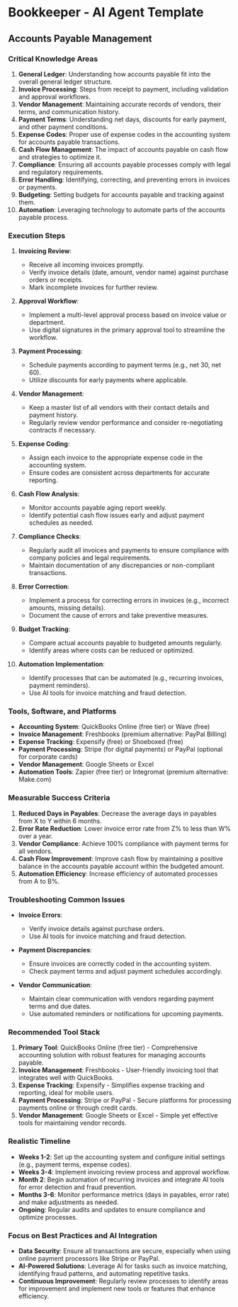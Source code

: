 # Bookkeeper - AI Agent Template

## Accounts Payable Management

### Critical Knowledge Areas

1. **General Ledger**: Understanding how accounts payable fit into the overall general ledger structure.
2. **Invoice Processing**: Steps from receipt to payment, including validation and approval workflows.
3. **Vendor Management**: Maintaining accurate records of vendors, their terms, and communication history.
4. **Payment Terms**: Understanding net days, discounts for early payment, and other payment conditions.
5. **Expense Codes**: Proper use of expense codes in the accounting system for accounts payable transactions.
6. **Cash Flow Management**: The impact of accounts payable on cash flow and strategies to optimize it.
7. **Compliance**: Ensuring all accounts payable processes comply with legal and regulatory requirements.
8. **Error Handling**: Identifying, correcting, and preventing errors in invoices or payments.
9. **Budgeting**: Setting budgets for accounts payable and tracking against them.
10. **Automation**: Leveraging technology to automate parts of the accounts payable process.

### Execution Steps

1. **Invoicing Review**:
   - Receive all incoming invoices promptly.
   - Verify invoice details (date, amount, vendor name) against purchase orders or receipts.
   - Mark incomplete invoices for further review.

2. **Approval Workflow**:
   - Implement a multi-level approval process based on invoice value or department.
   - Use digital signatures in the primary approval tool to streamline the workflow.

3. **Payment Processing**:
   - Schedule payments according to payment terms (e.g., net 30, net 60).
   - Utilize discounts for early payments where applicable.

4. **Vendor Management**:
   - Keep a master list of all vendors with their contact details and payment history.
   - Regularly review vendor performance and consider re-negotiating contracts if necessary.

5. **Expense Coding**:
   - Assign each invoice to the appropriate expense code in the accounting system.
   - Ensure codes are consistent across departments for accurate reporting.

6. **Cash Flow Analysis**:
   - Monitor accounts payable aging report weekly.
   - Identify potential cash flow issues early and adjust payment schedules as needed.

7. **Compliance Checks**:
   - Regularly audit all invoices and payments to ensure compliance with company policies and legal requirements.
   - Maintain documentation of any discrepancies or non-compliant transactions.

8. **Error Correction**:
   - Implement a process for correcting errors in invoices (e.g., incorrect amounts, missing details).
   - Document the cause of errors and take preventive measures.

9. **Budget Tracking**:
   - Compare actual accounts payable to budgeted amounts regularly.
   - Identify areas where costs can be reduced or optimized.

10. **Automation Implementation**:
    - Identify processes that can be automated (e.g., recurring invoices, payment reminders).
    - Use AI tools for invoice matching and fraud detection.

### Tools, Software, and Platforms

- **Accounting System**: QuickBooks Online (free tier) or Wave (free)
- **Invoice Management**: Freshbooks (premium alternative: PayPal Billing)
- **Expense Tracking**: Expensify (free) or Shoeboxed (free)
- **Payment Processing**: Stripe (for digital payments) or PayPal (optional for corporate cards)
- **Vendor Management**: Google Sheets or Excel
- **Automation Tools**: Zapier (free tier) or Integromat (premium alternative: Make.com)

### Measurable Success Criteria

1. **Reduced Days in Payables**: Decrease the average days in payables from X to Y within 6 months.
2. **Error Rate Reduction**: Lower invoice error rate from Z% to less than W% over a year.
3. **Vendor Compliance**: Achieve 100% compliance with payment terms for all vendors.
4. **Cash Flow Improvement**: Improve cash flow by maintaining a positive balance in the accounts payable account within the budgeted amount.
5. **Automation Efficiency**: Increase efficiency of automated processes from A to B%.

### Troubleshooting Common Issues

- **Invoice Errors**:
  - Verify invoice details against purchase orders.
  - Use AI tools for invoice matching and fraud detection.

- **Payment Discrepancies**:
  - Ensure invoices are correctly coded in the accounting system.
  - Check payment terms and adjust payment schedules accordingly.

- **Vendor Communication**:
  - Maintain clear communication with vendors regarding payment terms and due dates.
  - Use automated reminders or notifications for upcoming payments.

### Recommended Tool Stack

1. **Primary Tool**: QuickBooks Online (free tier) - Comprehensive accounting solution with robust features for managing accounts payable.
2. **Invoice Management**: Freshbooks - User-friendly invoicing tool that integrates well with QuickBooks.
3. **Expense Tracking**: Expensify - Simplifies expense tracking and reporting, ideal for mobile users.
4. **Payment Processing**: Stripe or PayPal - Secure platforms for processing payments online or through credit cards.
5. **Vendor Management**: Google Sheets or Excel - Simple yet effective tools for maintaining vendor records.

### Realistic Timeline

- **Weeks 1-2**: Set up the accounting system and configure initial settings (e.g., payment terms, expense codes).
- **Weeks 3-4**: Implement invoicing review process and approval workflow.
- **Month 2**: Begin automation of recurring invoices and integrate AI tools for error detection and fraud prevention.
- **Months 3-6**: Monitor performance metrics (days in payables, error rate) and make adjustments as needed.
- **Ongoing**: Regular audits and updates to ensure compliance and optimize processes.

### Focus on Best Practices and AI Integration

- **Data Security**: Ensure all transactions are secure, especially when using online payment processors like Stripe or PayPal.
- **AI-Powered Solutions**: Leverage AI for tasks such as invoice matching, identifying fraud patterns, and automating repetitive tasks.
- **Continuous Improvement**: Regularly review processes to identify areas for improvement and implement new tools or features that enhance efficiency.

